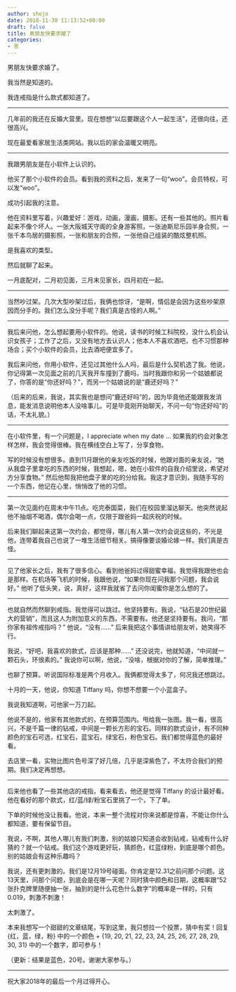 ```yaml
---
author: shojo
date: 2018-11-30 11:13:52+00:00
draft: false
title: 男朋友快要求婚了
categories:
- 思
---
```


男朋友快要求婚了。

我当然是知道的。

我连戒指是什么款式都知道了。



* * *



几年前的我还在反婚大营里。现在想想“以后要跟这个人一起生活”，还很向往，还很高兴。

现在最爱看家居生活类网站。我以后的家会温暖又明亮。



* * *



我跟男朋友是在小软件上认识的。

他买了那个小软件的会员。看到我的资料之后，发来了一句“woo”。会员特权，可以发“woo”。

成功引起我的注意。

他在资料里写着，兴趣爱好：游戏，动画，漫画，摄影。还有一些其他的。照片看起来不像个坏人。一张大阪城天守阁的全身游客照，一张迪斯尼乐园半身合照，一张千本鸟居的摄影照，一张和朋友的合照，一张他自己组装的酷炫整机照。

是我喜欢的类型。

然后就聊了起来。

一月底配对，二月初见面，三月末见家长，四月初在一起。



* * *



当然吵过架。几次大型吵架过后，我俩也惊讶，“是啊，情侣是会因为这些吵架原因而分手的。我们怎么没分手呢？我们真是古怪的人啊。”



* * *



我后来问他，怎么想起要用小软件的。他说，读书的时候工科院校，没什么机会认识女孩子；工作了之后，又没有地方去认识人；他本人不喜欢酒吧，也不习惯那种场合；买个小软件的会员，比去酒吧便宜多了。

我后来问他，你用小软件，还见过其他什么人吗，最后是什么契机选了我。他说，你记得第一次见面之前的几天我开车撞到了鹿吗，当时我跟你和另一个姑娘都说了，你答的是“你还好吗？”，而另一个姑娘说的是“鹿还好吗？”

（后来的后来，我说，其实我也是想问“鹿还好吗”的，因为毕竟他还能跟我发消息，能发消息说明他本人没啥事儿。可是毕竟刚开始聊天，不问一句“你还好吗”的话，不太礼貌。）



* * *



在小软件里，有一个问题是，I appreciate when my date ... 如果我的约会对象怎样怎样，我会觉得很棒。我在横线空白上写了，分享食物。

写的时候没有想很多。直到11月跟他的亲友吃饭的时候，他跟对面的亲友说，“她从我盘子里拿吃的东西的时候，我想起，嗯，她在小软件的自我介绍里说，希望对方分享食物。” 然后他帮我把他盘子里的吃的分给我。我这才意识到，我随手写的一个东西，他记在心里，悄悄改了他的习惯。



* * *



第一次见面约在周末中午11点。吃完泰国菜，我们在校园里溜达聊天。他突然说起他不抽烟不喝酒，偶尔会喝一点，仅限于跟爸妈一起庆祝的时候。

后来我们聊起来这第一次约会，都觉得，哪儿有人第一次约会说这些的，不光是他，连带着我自己也说了一堆生活细节相关。搞得像要谈婚论嫁一样。我们真是古怪。



* * *



见了他家长之后，我有了很多信心。看到他爸妈过得甜蜜幸福，我觉得我跟他也会是那样。在机场等飞机的时候，我跟他说，“如果你现在问我那个问题，我会说好。” 他听了低头笑，说，真好，这样我就省了去问你闺蜜你是怎么想的了。



* * *



也就自然而然聊到戒指。我觉得可以跳过。他坚持要有。我说，“钻石是20世纪最大的营销”，而且这人为附加意义的东西，不需要有。他还是坚持要有。我问，“那你家有祖传戒指吗？” 他说，“没有……” 后来我把这个事情讲给朋友听，她笑得不行。

我说，“好吧，我喜欢的款式，应该是那种……” 还没说完，他就知道，“中间就一颗石头，环很素的。” 我说你可以啊，他说，“没啥，根据对你的了解，简单推理。”

也聊了预算。听说国际标准是两个月收入。我俩都觉得太多了，何况我还想跳过。

十月的一天，他说，你知道 Tiffany 吗，你想不想要一个小蓝盒子。

我说我知道啊，可他家一万刀起。

他说不是的，他家有其他款式的，在预算范围内。甩给我一张图。我一看，很高兴，不是千篇一律的钻戒，中间是一颗长方形的宝石。同样的款式设计，有不同种颜色的宝石可选，红宝石，蓝宝石，绿宝石，粉色宝石。我们都觉得蓝色的最好看。

去店里一看，实物比图片色号深了好几倍，几乎是深紫色了，不太符合我们的预期。我们决定再想想。



* * *



后来他也看了一些其他店的戒指，看来看去，他还是觉得 Tiffany 的设计最好看。他在看好的那个款式，红/蓝/绿/粉宝石里挑了一个，下了单。

下单的时候他没让我看。他说，本来一整个流程对你来说都是惊喜，不能让你什么都知道，要有保留节目。

我说，不啊，其他人哪儿有我们刺激，别的姑娘只知道会收到钻戒，钻戒有什么好猜的？就一个钻戒。我们这个游戏更好玩，猜颜色，红蓝绿粉，到底是哪个颜色。别的姑娘会有这种乐趣吗？

我说，还有更刺激的。我们是12月19号碰面。你肯定是12.31之前问那个问题。这13天里，问那个问题，到底会是在哪一天呢？同时猜中颜色和日期，这概率跟“52张扑克牌里随便抽一张，抽到的是什么花色什么数字”的概率是一样的，只有 0.019，刺激不刺激！

太刺激了。

本来我想写一个甜甜的文章结尾，写到这里，我只想拉一个投票，猜中有奖！回复 {红，蓝，绿，粉} 中的一个颜色 + {19, 20, 21, 22, 23, 24, 25, 26, 27, 28, 29, 30, 31} 中的一个数字，即可参与！

（更新：结果是蓝色，20号。谢谢大家参与。）



* * *



祝大家2018年的最后一个月过得开心。

